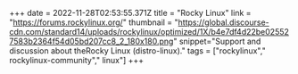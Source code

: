 +++
date = 2022-11-28T02:53:55.371Z
title = "Rocky Linux"
link = "https://forums.rockylinux.org/"
thumbnail = "https://global.discourse-cdn.com/standard14/uploads/rockylinux/optimized/1X/b4e7df4d22be025527583b2364f54d05bd207cc8_2_180x180.png"
snippet="Support and discussion about theRocky Linux (distro-linux)."
tags = ["rockylinux"," rockylinux-community"," linux"]
+++
